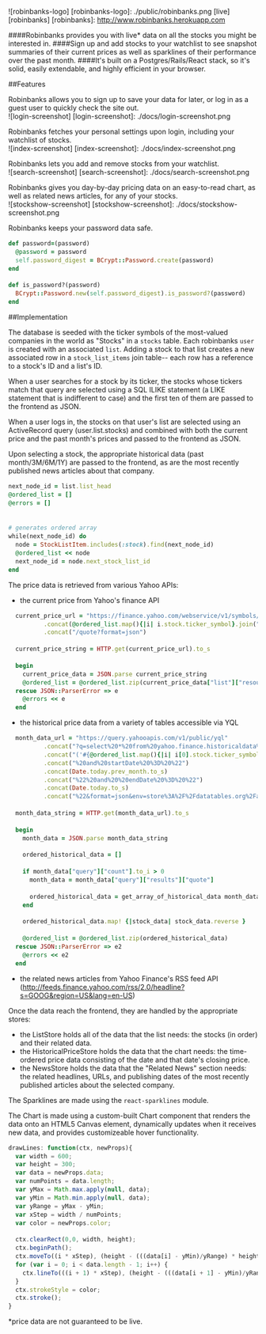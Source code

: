 ![robinbanks-logo]
[robinbanks-logo]: ./public/robinbanks.png
[live][robinbanks]
[robinbanks]: http://www.robinbanks.herokuapp.com

####Robinbanks provides you with live* data on all the stocks you might be interested in. 
####Sign up and add stocks to your watchlist to see snapshot summaries of their current prices as well as sparklines of their performance over the past month. 
####It's built on a Postgres/Rails/React stack, so it's solid, easily extendable, and highly efficient in your browser.

##Features

Robinbanks allows you to sign up to save your data for later, or log in as a guest user to quickly check the site out.<br>
![login-screenshot]
[login-screenshot]: ./docs/login-screenshot.png

Robinbanks fetches your personal settings upon login, including your watchlist of stocks.<br>
![index-screenshot]
[index-screenshot]: ./docs/index-screenshot.png

Robinbanks lets you add and remove stocks from your watchlist.<br>
![search-screenshot]
[search-screenshot]: ./docs/search-screenshot.png

Robinbanks gives you day-by-day pricing data on an easy-to-read chart, as well as related news articles, for any of your stocks.<br>
![stockshow-screenshot]
[stockshow-screenshot]: ./docs/stockshow-screenshot.png

Robinbanks keeps your password data safe.
```ruby
def password=(password)
  @password = password
  self.password_digest = BCrypt::Password.create(password)
end

def is_password?(password)
  BCrypt::Password.new(self.password_digest).is_password?(password)
end
```

##Implementation

The database is seeded with the ticker symbols of the most-valued companies in the world as "Stocks" in a `stocks` table.
Each robinbanks `user` is created with an associated `list`. Adding a stock to that list creates a new associated row in a `stock_list_items` join table-- each row has a reference to a stock's ID and a list's ID.

When a user searches for a stock by its ticker, the stocks whose tickers match that query are selected using a SQL ILIKE statement (a LIKE statement that is indifferent to case) and the first ten of them are passed to the frontend as JSON.

When a user logs in, the stocks on that user's list are selected using an ActiveRecord query (user.list.stocks) and combined with both the current price and the past month's prices and passed to the frontend as JSON.

Upon selecting a stock, the appropriate historical data (past month/3M/6M/1Y) are passed to the frontend, as are the most recently published news articles about that company.
```ruby
next_node_id = list.list_head
@ordered_list = []
@errors = []


# generates ordered array
while(next_node_id) do
  node = StockListItem.includes(:stock).find(next_node_id)
  @ordered_list << node
  next_node_id = node.next_stock_list_id
end
```

The price data is retrieved from various Yahoo APIs:
- the current price from Yahoo's finance API 
```ruby
  current_price_url = "https://finance.yahoo.com/webservice/v1/symbols/"
          .concat(@ordered_list.map(){|i| i.stock.ticker_symbol}.join(","))
          .concat("/quote?format=json")

  current_price_string = HTTP.get(current_price_url).to_s

  begin
    current_price_data = JSON.parse current_price_string
    @ordered_list = @ordered_list.zip(current_price_data["list"]["resources"])
  rescue JSON::ParserError => e
    @errors << e
  end
```
- the historical price data from a variety of tables accessible via YQL
```ruby
  month_data_url = "https://query.yahooapis.com/v1/public/yql"
          .concat("?q=select%20*%20from%20yahoo.finance.historicaldata%20where%20symbol%20in%20%20")
          .concat("('#{@ordered_list.map(){|i| i[0].stock.ticker_symbol}.join("','")}')")
          .concat("%20and%20startDate%20%3D%20%22")
          .concat(Date.today.prev_month.to_s)
          .concat("%22%20and%20%20endDate%20%3D%20%22")
          .concat(Date.today.to_s)
          .concat("%22&format=json&env=store%3A%2F%2Fdatatables.org%2Falltableswithkeys")

  month_data_string = HTTP.get(month_data_url).to_s

  begin
    month_data = JSON.parse month_data_string

    ordered_historical_data = []

    if month_data["query"]["count"].to_i > 0
      month_data = month_data["query"]["results"]["quote"]

      ordered_historical_data = get_array_of_historical_data month_data
    end

    ordered_historical_data.map! {|stock_data| stock_data.reverse }

    @ordered_list = @ordered_list.zip(ordered_historical_data)
  rescue JSON::ParserError => e2
    @errors << e2
  end
```
- the related news articles from Yahoo Finance's RSS feed API (http://feeds.finance.yahoo.com/rss/2.0/headline?s=GOOG&region=US&lang=en-US) 

Once the data reach the frontend, they are handled by the appropriate stores:
- the ListStore holds all of the data that the list needs: the stocks (in order) and their related data.
- the HistoricalPriceStore holds the data that the chart needs: the time-ordered price data consisting of the date and that date's closing price.
- the NewsStore holds the data that the "Related News" section needs: the related headlines, URLs, and publishing dates of the most recently published articles about the selected company.

The Sparklines are made using the `react-sparklines` module.

The Chart is made using a custom-built Chart component that renders the data onto an HTML5 Canvas element, dynamically updates when it receives new data, and provides customizeable hover functionality.
```javascript
drawLines: function(ctx, newProps){
  var width = 600;
  var height = 300;
  var data = newProps.data;
  var numPoints = data.length;
  var yMax = Math.max.apply(null, data);
  var yMin = Math.min.apply(null, data);
  var yRange = yMax - yMin;
  var xStep = width / numPoints;
  var color = newProps.color;

  ctx.clearRect(0,0, width, height);
  ctx.beginPath();
  ctx.moveTo((i * xStep), (height - (((data[i] - yMin)/yRange) * height)));
  for (var i = 0; i < data.length - 1; i++) {
    ctx.lineTo(((i + 1) * xStep), (height - (((data[i + 1] - yMin)/yRange) * height)));
  }
  ctx.strokeStyle = color;
  ctx.stroke();
}
```

*price data are not guaranteed to be live.
